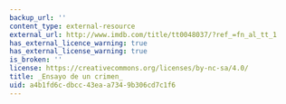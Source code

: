 ```yaml
---
backup_url: ''
content_type: external-resource
external_url: http://www.imdb.com/title/tt0048037/?ref_=fn_al_tt_1
has_external_licence_warning: true
has_external_license_warning: true
is_broken: ''
license: https://creativecommons.org/licenses/by-nc-sa/4.0/
title: _Ensayo de un crimen_
uid: a4b1fd6c-dbcc-43ea-a734-9b306cd7c1f6
---
```

